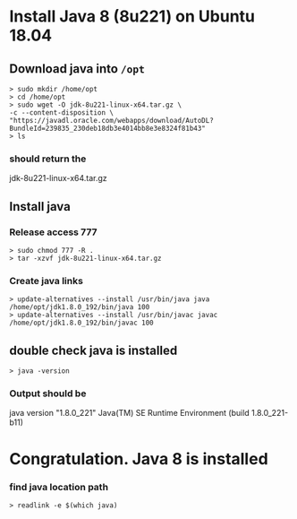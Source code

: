 # Install Java 8 (8u221) on Ubuntu 18.04
## Download java into `/opt`
`> sudo mkdir /home/opt`<br>
`> cd /home/opt`<br>
`> sudo wget -O jdk-8u221-linux-x64.tar.gz \`<br>
  `-c --content-disposition \`<br>
  `"https://javadl.oracle.com/webapps/download/AutoDL?BundleId=239835_230deb18db3e4014bb8e3e8324f81b43"`<br>
`> ls` 
### should return the 
 jdk-8u221-linux-x64.tar.gz

## Install java
### Release access 777
`> sudo chmod 777 -R .`<br>
`> tar -xzvf jdk-8u221-linux-x64.tar.gz`<br>
### Create java links
`> update-alternatives --install /usr/bin/java java /home/opt/jdk1.8.0_192/bin/java 100` <br>
`> update-alternatives --install /usr/bin/javac javac /home/opt/jdk1.8.0_192/bin/javac 100` 

## double check java is installed
`> java -version`

### Output should be
 java version "1.8.0_221"
 Java(TM) SE Runtime Environment (build 1.8.0_221-b11)


# Congratulation. Java 8 is installed

### find java location path
`> readlink -e $(which java)` 

 

